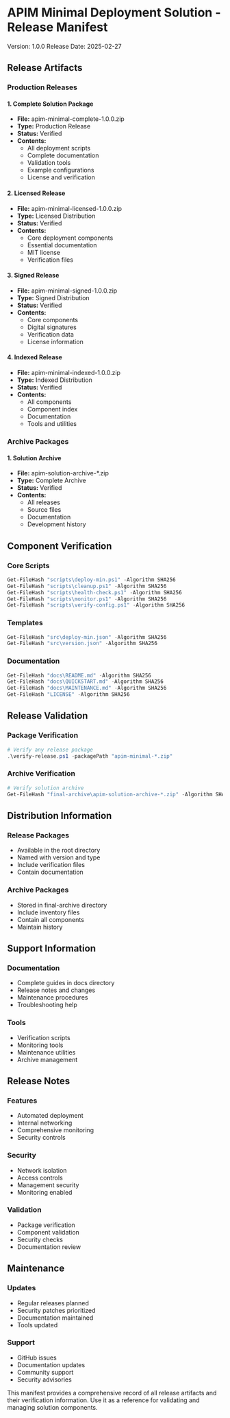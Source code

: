 # APIM Minimal Deployment Solution - Release Manifest
Version: 1.0.0
Release Date: 2025-02-27

## Release Artifacts

### Production Releases

#### 1. Complete Solution Package
- **File:** apim-minimal-complete-1.0.0.zip
- **Type:** Production Release
- **Status:** Verified
- **Contents:**
  - All deployment scripts
  - Complete documentation
  - Validation tools
  - Example configurations
  - License and verification

#### 2. Licensed Release
- **File:** apim-minimal-licensed-1.0.0.zip
- **Type:** Licensed Distribution
- **Status:** Verified
- **Contents:**
  - Core deployment components
  - Essential documentation
  - MIT license
  - Verification files

#### 3. Signed Release
- **File:** apim-minimal-signed-1.0.0.zip
- **Type:** Signed Distribution
- **Status:** Verified
- **Contents:**
  - Core components
  - Digital signatures
  - Verification data
  - License information

#### 4. Indexed Release
- **File:** apim-minimal-indexed-1.0.0.zip
- **Type:** Indexed Distribution
- **Status:** Verified
- **Contents:**
  - All components
  - Component index
  - Documentation
  - Tools and utilities

### Archive Packages

#### 1. Solution Archive
- **File:** apim-solution-archive-*.zip
- **Type:** Complete Archive
- **Status:** Verified
- **Contents:**
  - All releases
  - Source files
  - Documentation
  - Development history

## Component Verification

### Core Scripts
```powershell
Get-FileHash "scripts\deploy-min.ps1" -Algorithm SHA256
Get-FileHash "scripts\cleanup.ps1" -Algorithm SHA256
Get-FileHash "scripts\health-check.ps1" -Algorithm SHA256
Get-FileHash "scripts\monitor.ps1" -Algorithm SHA256
Get-FileHash "scripts\verify-config.ps1" -Algorithm SHA256
```

### Templates
```powershell
Get-FileHash "src\deploy-min.json" -Algorithm SHA256
Get-FileHash "src\version.json" -Algorithm SHA256
```

### Documentation
```powershell
Get-FileHash "docs\README.md" -Algorithm SHA256
Get-FileHash "docs\QUICKSTART.md" -Algorithm SHA256
Get-FileHash "docs\MAINTENANCE.md" -Algorithm SHA256
Get-FileHash "LICENSE" -Algorithm SHA256
```

## Release Validation

### Package Verification
```powershell
# Verify any release package
.\verify-release.ps1 -packagePath "apim-minimal-*.zip"
```

### Archive Verification
```powershell
# Verify solution archive
Get-FileHash "final-archive\apim-solution-archive-*.zip" -Algorithm SHA256
```

## Distribution Information

### Release Packages
- Available in the root directory
- Named with version and type
- Include verification files
- Contain documentation

### Archive Packages
- Stored in final-archive directory
- Include inventory files
- Contain all components
- Maintain history

## Support Information

### Documentation
- Complete guides in docs directory
- Release notes and changes
- Maintenance procedures
- Troubleshooting help

### Tools
- Verification scripts
- Monitoring tools
- Maintenance utilities
- Archive management

## Release Notes

### Features
- Automated deployment
- Internal networking
- Comprehensive monitoring
- Security controls

### Security
- Network isolation
- Access controls
- Management security
- Monitoring enabled

### Validation
- Package verification
- Component validation
- Security checks
- Documentation review

## Maintenance

### Updates
- Regular releases planned
- Security patches prioritized
- Documentation maintained
- Tools updated

### Support
- GitHub issues
- Documentation updates
- Community support
- Security advisories

This manifest provides a comprehensive record of all release artifacts and their verification information. Use it as a reference for validating and managing solution components.